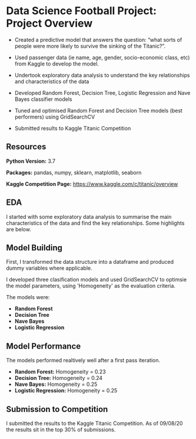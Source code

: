 # Data Science Football Project: Project Overview

- Created a predictive model that answers the question: “what sorts of people were more likely to survive the sinking of the Titanic?”.

- Used passenger data (ie name, age, gender, socio-economic class, etc) from Kaggle to develop the model.

- Undertook exploratory data analysis to understand the key relationships and characteristics of the data

- Developed Random Forest, Decision Tree, Logistic Regression and Nave Bayes classifier models

- Tuned and optimised Random Forest and Decision Tree models (best performers) using GridSearchCV

- Submitted results to Kaggle Titanic Competition

## Resources

**Python Version:** 3.7

**Packages:** pandas, numpy, sklearn, matplotlib, seaborn

**Kaggle Competition Page:** https://www.kaggle.com/c/titanic/overview


## EDA

I started with some exploratory data analysis to summarise the main characteristics of the data and find the key relationships. Some highlights are below.


## Model Building

First, I transformed the data structure into a dataframe and produced dummy variables where applicable.

I developed three clasification models and used GridSearchCV to optimsie the model parameters, using 'Homogeneity' as the evaluation criteria. 

The models were:
- **Random Forest**
- **Decision Tree**
- **Nave Bayes**
- **Logistic Regression**


## Model Performance

The models performed realtively well after a first pass iteration. 

- **Random Forest:** Homogeneity = 0.23
- **Decision Tree:** Homogeneity = 0.24
- **Nave Bayes:** Homogeneity = 0.25
- **Logistic Regression:** Homogeneity = 0.25
 
 ## Submission to Competition
 
 I submitted the results to the Kaggle Titanic Competition. As of 09/08/20 the results sit in the top 30% of submissions.
 
 




